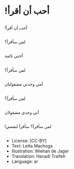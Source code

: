 # !أحب أن أقرأ

##
!أحب أن أقرأ 

##
لمن سأقرأ؟

##
أختي نائمة

##
لمن سأقرأ؟

##
أمي وجدتي مشغولتان

##
لمن سأقرأ؟

##
أبي وجدي مشغولان

##
!لمن سأقرأ؟ سأقرأ لنفسي

##
* License: [CC-BY]
* Text: Letta Machoga
* Illustration: Wiehan de Jager
* Translation: Hanadi Traifeh
* Language: ar
